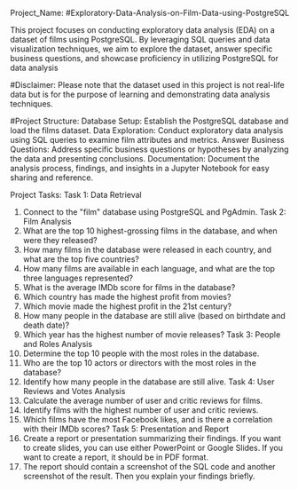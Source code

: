 Project_Name: #Exploratory-Data-Analysis-on-Film-Data-using-PostgreSQL

This project focuses on conducting exploratory data analysis (EDA) on a dataset of films using PostgreSQL. By leveraging SQL queries and data visualization techniques, we aim to explore the dataset, answer specific business questions, and showcase proficiency in utilizing PostgreSQL for data analysis

#Disclaimer: Please note that the dataset used in this project is not real-life data but is for the purpose of learning and demonstrating data analysis techniques.

#Project Structure:
Database Setup: Establish the PostgreSQL database and load the films dataset.
Data Exploration: Conduct exploratory data analysis using SQL queries to examine film attributes and metrics.
Answer Business Questions: Address specific business questions or hypotheses by analyzing the data and presenting conclusions.
Documentation: Document the analysis process, findings, and insights in a Jupyter Notebook for easy sharing and reference.

Project Tasks:
Task 1: Data Retrieval
1. Connect to the "film" database using PostgreSQL and PgAdmin.
Task 2: Film Analysis
2. What are the top 10 highest-grossing films in the database, and when were they released?
3. How many films in the database were released in each country, and what are the top five 
countries?
4. How many films are available in each language, and what are the top three languages 
represented?
5. What is the average IMDb score for films in the database?
6. Which country has made the highest profit from movies?
7. Which movie made the highest profit in the 21st century?
8. How many people in the database are still alive (based on birthdate and death date)?
9. Which year has the highest number of movie releases?
Task 3: People and Roles Analysis
10. Determine the top 10 people with the most roles in the database.
11. Who are the top 10 actors or directors with the most roles in the database?
12. Identify how many people in the database are still alive.
Task 4: User Reviews and Votes Analysis
13. Calculate the average number of user and critic reviews for films.
14. Identify films with the highest number of user and critic reviews.
15. Which films have the most Facebook likes, and is there a correlation with their IMDb scores?
Task 5: Presentation and Report
16. Create a report or presentation summarizing their findings. If you want to create slides, you can 
use either PowerPoint or Google Slides. If you want to create a report, it should be in PDF 
format.
17. The report should contain a screenshot of the SQL code and another screenshot of the result. 
Then you explain your findings briefly.
